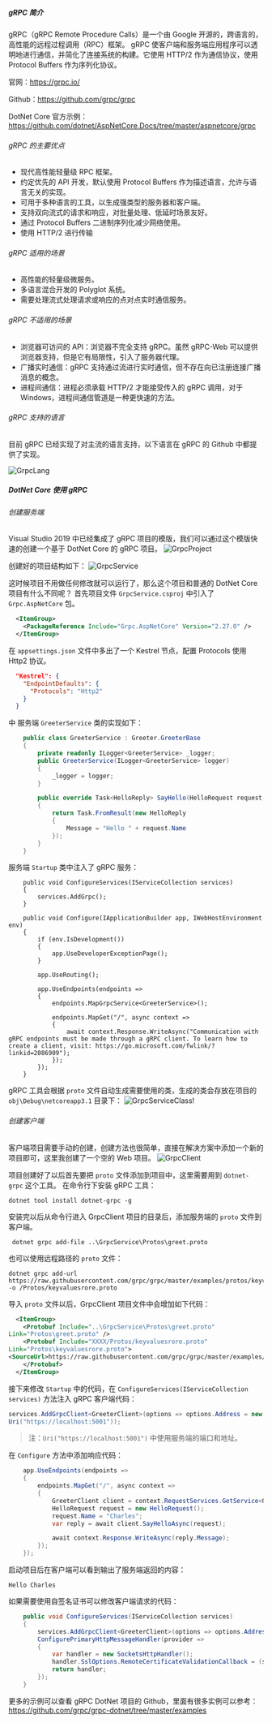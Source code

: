 ##### gRPC 简介

gRPC（gRPC Remote Procedure Calls）是一个由 Google 开源的，跨语言的，高性能的远程过程调用（RPC）框架。 gRPC 使客户端和服务端应用程序可以透明地进行通信，并简化了连接系统的构建。它使用 HTTP/2 作为通信协议，使用 Protocol Buffers 作为序列化协议。

官网：https://grpc.io/

Github：https://github.com/grpc/grpc

DotNet Core 官方示例：https://github.com/dotnet/AspNetCore.Docs/tree/master/aspnetcore/grpc

###### gRPC 的主要优点

* 现代高性能轻量级 RPC 框架。
* 约定优先的 API 开发，默认使用 Protocol Buffers 作为描述语言，允许与语言无关的实现。
* 可用于多种语言的工具，以生成强类型的服务器和客户端。
* 支持双向流式的请求和响应，对批量处理、低延时场景友好。
* 通过 Protocol Buffers 二进制序列化减少网络使用。
* 使用 HTTP/2 进行传输

###### gRPC 适用的场景

* 高性能的轻量级微服务。
* 多语言混合开发的 Polyglot 系统。
* 需要处理流式处理请求或响应的点对点实时通信服务。

###### gRPC 不适用的场景

* 浏览器可访问的 API：浏览器不完全支持 gRPC。虽然 gRPC-Web 可以提供浏览器支持，但是它有局限性，引入了服务器代理。
* 广播实时通信：gRPC 支持通过流进行实时通信，但不存在向已注册连接广播消息的概念。
* 进程间通信：进程必须承载 HTTP/2 才能接受传入的 gRPC 调用，对于 Windows，进程间通信管道是一种更快速的方法。

###### gRPC 支持的语言
目前 gRPC 已经实现了对主流的语言支持，以下语言在 gRPC 的 Github 中都提供了实现。

![GrpcLang](../images/GrpcLang.png)
##### DotNet Core 使用 gRPC

###### 创建服务端
Visual Studio 2019 中已经集成了 gRPC 项目的模版，我们可以通过这个模版快速的创建一个基于 DotNet Core 的 gRPC 项目。
![GrpcProject](../images/GrpcProject.png)

创建好的项目结构如下：
![GrpcService](../images/GrpcService.png)

这时候项目不用做任何修改就可以运行了，那么这个项目和普通的 DotNet Core 项目有什么不同呢？
首先项目文件 `GrpcService.csproj` 中引入了 `Grpc.AspNetCore` 包。
```xml
  <ItemGroup>
    <PackageReference Include="Grpc.AspNetCore" Version="2.27.0" />
  </ItemGroup>
```
在 `appsettings.json` 文件中多出了一个 Kestrel 节点，配置 Protocols 使用 Http2 协议。
```json
  "Kestrel": {
    "EndpointDefaults": {
      "Protocols": "Http2"
    }
  }
```
中
服务端 `GreeterService` 类的实现如下：
```csharp
    public class GreeterService : Greeter.GreeterBase
    {
        private readonly ILogger<GreeterService> _logger;
        public GreeterService(ILogger<GreeterService> logger)
        {
            _logger = logger;
        }

        public override Task<HelloReply> SayHello(HelloRequest request, ServerCallContext context)
        {
            return Task.FromResult(new HelloReply
            {
                Message = "Hello " + request.Name
            });
        }
    }
```
服务端 `Startup` 类中注入了 gRPC 服务：
```shell
    public void ConfigureServices(IServiceCollection services)
    {
        services.AddGrpc();
    }

    public void Configure(IApplicationBuilder app, IWebHostEnvironment env)
    {
        if (env.IsDevelopment())
        {
            app.UseDeveloperExceptionPage();
        }

        app.UseRouting();

        app.UseEndpoints(endpoints =>
        {
            endpoints.MapGrpcService<GreeterService>();

            endpoints.MapGet("/", async context =>
            {
                await context.Response.WriteAsync("Communication with gRPC endpoints must be made through a gRPC client. To learn how to create a client, visit: https://go.microsoft.com/fwlink/?linkid=2086909");
            });
        });
    }
```
gRPC 工具会根据 `proto` 文件自动生成需要使用的类，生成的类会存放在项目的 `obj\Debug\netcoreapp3.1` 目录下：
![GrpcServiceClass](../images/GrpcServiceClass.png)!

###### 创建客户端
客户端项目需要手动的创建，创建方法也很简单，直接在解决方案中添加一个新的项目即可，这里我创建了一个空的 Web 项目。
![GrpcClient](../images/GrpcClient.png)

项目创建好了以后首先要把 `proto` 文件添加到项目中，这里需要用到 `dotnet-grpc` 这个工具。
在命令行下安装 gRPC 工具：
```shell
dotnet tool install dotnet-grpc -g
```
安装完以后从命令行进入 GrpcClient 项目的目录后，添加服务端的 `proto` 文件到客户端。
```shell
 dotnet grpc add-file ..\GrpcService\Protos\greet.proto 
 ```
也可以使用远程路径的 `proto` 文件：
```shell
dotnet grpc add-url 
https://raw.githubusercontent.com/grpc/grpc/master/examples/protos/keyvaluestore.proto -o /Protos/keyvaluesrore.proto
```
导入 `proto` 文件以后，GrpcClient 项目文件中会增加如下代码：
```xml
  <ItemGroup>
    <Protobuf Include="..\GrpcService\Protos\greet.proto" 
Link="Protos\greet.proto" />
    <Protobuf Include="XXXX/Protos/keyvaluesrore.proto" 
Link="Protos\keyvaluesrore.proto">
<SourceUrl>https://raw.githubusercontent.com/grpc/grpc/master/examples/protos/keyvaluestore.proto</SourceUrl>
    </Protobuf>
  </ItemGroup>
```
接下来修改 `Startup` 中的代码，在 `ConfigureServices(IServiceCollection services)` 方法注入 gRPC 客户端代码：
```csharp
services.AddGrpcClient<GreeterClient>(options => options.Address = new 
Uri("https://localhost:5001"));
```
>注：`Uri("https://localhost:5001")` 中使用服务端的端口和地址。

在 `Configure` 方法中添加响应代码：
```csharp
    app.UseEndpoints(endpoints =>
    {
        endpoints.MapGet("/", async context =>
        {
            GreeterClient client = context.RequestServices.GetService<GreeterClient>();
            HelloRequest request = new HelloRequest();
            request.Name = "Charles";
            var reply = await client.SayHelloAsync(request);

            await context.Response.WriteAsync(reply.Message);
        });
    });
```
启动项目后在客户端可以看到输出了服务端返回的内容：
```shell
Hello Charles
```
如果需要使用自签名证书可以修改客户端请求的代码：
```csharp
    public void ConfigureServices(IServiceCollection services)
    {
        services.AddGrpcClient<GreeterClient>(options => options.Address = new Uri("https://localhost:5001")).
        ConfigurePrimaryHttpMessageHandler(provider =>
        {
            var handler = new SocketsHttpHandler();
            handler.SslOptions.RemoteCertificateValidationCallback = (sender, certificate, chain, sslPolicyErrors) => true; // 允许无效、自签名证书
            return handler;
        });
    }
```


更多的示例可以查看 gRPC DotNet 项目的 Github，里面有很多实例可以参考：https://github.com/grpc/grpc-dotnet/tree/master/examples
